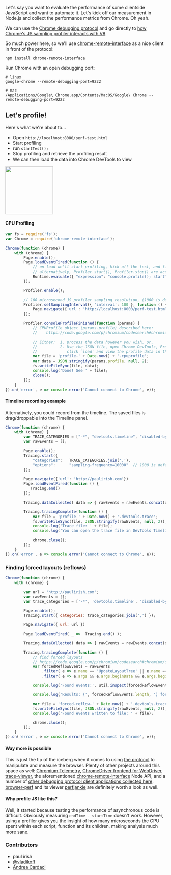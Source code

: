 Let's say you want to evaluate the performance of some clientside JavaScript and want to automate it. Let's kick off our measurement in Node.js and collect the performance metrics from Chrome. Oh yeah.

We can use the [Chrome debugging protocol](https://developer.chrome.com/devtools/docs/debugger-protocol) and go directly to [how Chrome's JS sampling profiler interacts with V8](https://code.google.com/p/chromium/codesearch#chromium/src/third_party/WebKit/Source/devtools/protocol.json&q=file:protocol.json%20%22Profiler%22,&sq=package:chromium&type=cs).

So much power here, so we'll use [chrome-remote-interface](https://github.com/cyrus-and/chrome-remote-interface) as a nice client in front of the protocol:

    npm install chrome-remote-interface

Run Chrome with an open debugging port:

    # linux
    google-chrome --remote-debugging-port=9222

    # mac
    /Applications/Google\ Chrome.app/Contents/MacOS/Google\ Chrome --remote-debugging-port=9222


## Let's profile!

Here's what we're about to…

* Open `http://localhost:8080/perf-test.html`
* Start profiling
* run `startTest();`
* Stop profiling and retrieve the profiling result
* We can then load the data into Chrome DevTools to view

<img src="http://i.imgur.com/zAZa3iU.jpg" height=150>

#### CPU Profiling
```js
var fs = require('fs');
var Chrome = require('chrome-remote-interface');

Chrome(function (chrome) {
    with (chrome) {
        Page.enable();
        Page.loadEventFired(function () {
            // on load we'll start profiling, kick off the test, and finish
            // alternatively, Profiler.start(), Profiler.stop() are accessible via chrome-remote-interface
            Runtime.evaluate({ "expression": "console.profile(); startTest(); console.profileEnd();" });
        });

        Profiler.enable();

        // 100 microsecond JS profiler sampling resolution, (1000 is default)
        Profiler.setSamplingInterval({ 'interval': 100 }, function () {
            Page.navigate({'url': 'http://localhost:8000/perf-test.html'});
        });

        Profiler.consoleProfileFinished(function (params) {
            // CPUProfile object (params.profile) described here:
            //    https://code.google.com/p/chromium/codesearch#chromium/src/third_party/WebKit/Source/devtools/protocol.json&q=protocol.json%20%22CPUProfile%22,&sq=package:chromium

            // Either:  1. process the data however you wish… or,
            //          2. Use the JSON file, open Chrome DevTools, Profiles tab, select CPU Profile radio button,
            //             click `load` and view the profile data in the full devtools UI.
            var file = 'profile-' + Date.now() + '.cpuprofile';
            var data = JSON.stringify(params.profile, null, 2);
            fs.writeFileSync(file, data);
            console.log('Done! See ' + file);
            close();
        });
    }
}).on('error', e => console.error('Cannot connect to Chrome', e));
```

#### Timeline recording example

Alternatively, you could record from the timeline. The saved files is drag/droppable into the Timeline panel.

```js
Chrome(function (chrome) {
    with (chrome) {
        var TRACE_CATEGORIES = ["-*", "devtools.timeline", "disabled-by-default-devtools.timeline", "disabled-by-default-devtools.timeline.frame", "toplevel", "blink.console", "disabled-by-default-devtools.timeline.stack", "disabled-by-default-devtools.screenshot", "disabled-by-default-v8.cpu_profile"];
        var rawEvents = [];

        Page.enable();
        Tracing.start({
            "categories":   TRACE_CATEGORIES.join(','),
            "options":      "sampling-frequency=10000"  // 1000 is default and too slow.
        });

        Page.navigate({'url': 'http://paulirish.com'})
        Page.loadEventFired(function () {
           Tracing.end()
        });

        Tracing.dataCollected( data => { rawEvents = rawEvents.concat(data.value); });

        Tracing.tracingComplete(function () {
            var file = 'profile-' + Date.now() + '.devtools.trace';
            fs.writeFileSync(file, JSON.stringify(rawEvents, null, 2));
            console.log('Trace file: ' + file);
            console.log('You can open the trace file in DevTools Timeline panel. (Turn on experiment: Timeline tracing based JS profiler)\n')

            chrome.close();
        });
    }
}).on('error', e => console.error('Cannot connect to Chrome', e));
```

### Finding forced layouts (reflows)

```js
Chrome(function (chrome) {
    with (chrome) {

        var url = 'http://paulirish.com';
        var rawEvents = [];
        var trace_categories = ['-*', 'devtools.timeline', 'disabled-by-default-devtools.timeline', 'disabled-by-default-devtools.timeline.stack'];

        Page.enable();
        Tracing.start({ categories: trace_categories.join(',') });

        Page.navigate({ url: url })

        Page.loadEventFired( _ =>  Tracing.end() );

        Tracing.dataCollected( data => { rawEvents = rawEvents.concat(data.value); });

        Tracing.tracingComplete(function () {
            // find forced layouts
            // https://code.google.com/p/chromium/codesearch#chromium/src/third_party/WebKit/Source/devtools/front_end/timeline/TimelineModel.js&sq=package:chromium&type=cs&q=f:timelinemodel%20forced
            var forcedReflowEvents = rawEvents
                .filter( e => e.name == 'UpdateLayoutTree' || e.name == 'Layout')
                .filter( e => e.args && e.args.beginData && e.args.beginData.stackTrace && e.args.beginData.stackTrace.length)

            console.log('Found events:', util.inspect(forcedReflowEvents, { showHidden: false, depth: null }), '\n');

            console.log('Results: (', forcedReflowEvents.length, ') forced style recalc and forced layouts found.\n')

            var file = 'forced-reflow-' + Date.now() + '.devtools.trace';
            fs.writeFileSync(file, JSON.stringify(rawEvents, null, 2));
            console.log('Found events written to file: ' + file);

            chrome.close();
        });
    }
}).on('error', e => console.error('Cannot connect to Chrome', e));
```


#### Way more is possible

This is just the tip of the iceberg when it comes to using [the protocol](https://developer.chrome.com/devtools/docs/debugger-protocol) to manipulate and measure the browser. Plenty of other projects around this space as well: [Chromium Telemetry](http://www.chromium.org/developers/telemetry), [ChromeDriver frontend for WebDriver](https://sites.google.com/a/chromium.org/chromedriver/), [trace-viewer](http://dev.chromium.org/developers/how-tos/trace-event-profiling-tool), the aforementioned [chrome-remote-interface](https://github.com/cyrus-and/chrome-remote-interface) Node API, and a number of [other debugging protocol client applications collected here](https://developer.chrome.com/devtools/docs/debugging-clients).  [browser-perf](https://github.com/axemclion/browser-perf) and its viewer [perfjankie](https://github.com/axemclion/perfjankie) are definitely worth a look as well.

#### Why profile JS like this?

Well, it started because testing the performance of asynchronous code is difficult. Obviously measuring `endTime - startTime` doesn't work. However, using a profiler gives you the insight of how many microseconds the CPU spent within each script, function and its children, making analysis much more sane.

### Contributors
* paul irish
* [@vladikoff](http://github.com/vladikoff)
* [Andrea Cardaci](https://github.com/cyrus-and)

